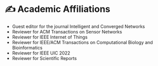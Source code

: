 
# ✍️ Academic Affiliations 

- Guest editor for the journal Intelligent and Converged Networks
- Reviewer for ACM Transactions on Sensor Networks
- Reviewer for IEEE Internet of Things
- Reviewer for IEEE/ACM Transactions on Computational Biology and Bioinformatics
- Reviewer for IEEE UIC 2022
- Reviewer for Scientific Reports
